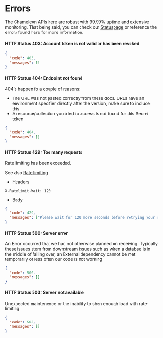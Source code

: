# Errors

The Chameleon APIs here are robust with 99.99% uptime and extensive monitoring. That being said, you can check our [Statuspage](https://status.trychameleon.com) or reference the errors found here for more information.

#### HTTP Status 403: Account token is not valid or has been revoked

```json
{
  "code": 403,
  "messages": []
}
```

#### HTTP Status 404: Endpoint not found

404's happen fo a couple of reasons:

 - The URL was not pasted correctly from these docs. URLs have an environment specifier directly after the version, make sure to include this
 - A resource/collection you tried to access is not found for this Secret token

```json
{
  "code": 404,
  "messages": []
}
```

#### HTTP Status 429: Too many requests

Rate limiting has been exceeded.

See also [Rate limiting](rate-limiting.md)

- Headers

```
X-Ratelimit-Wait: 120
```

- Body

```json
{
  "code": 429,
  "messages": ["Please wait for 120 more seconds before retrying your request"]
}
```

#### HTTP Status 500: Server error

An Error occurred that we had not otherwise planned on receiving. Typically these issues stem from downstream issues such as when a databse is in the middle of failing over, an External dependency cannot be met temporarily or less often our code is not working

```json
{
  "code": 500,
  "messages": []
}
```

#### HTTP Status 503: Server not available

Unexpected maintenence or the inability to shen enough load with rate-limiting

```json
{
  "code": 503,
  "messages": []
}
```